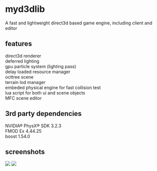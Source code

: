 myd3dlib
====
A fast and lightweight direct3d based game engine, including client and editor

features
----
direct3d renderer<br>
deferred lighting<br>
gpu particle system (lighting pass)<br>
delay loaded resource manager<br>
octtree scene<br>
terrain lod manager<br>
embeded physical engine for fast collision test<br>
lua script for both ui and scene objects<br>
MFC scene editor<br>

3rd party dependencies
----
NVIDIA® PhysX® SDK 3.2.3<br>
FMOD Ex 4.44.25<br>
boost 1.54.0<br>

screenshots
----
![](https://a.fsdn.com/con/app/proj/myd3dlib/screenshots/test.jpg/1)
![](https://a.fsdn.com/con/app/proj/myd3dlib/screenshots/test2.jpg/1)
